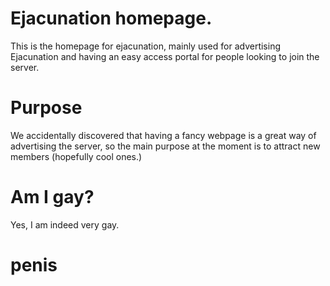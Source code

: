 # Ejacunation homepage.
This is the homepage for ejacunation, mainly used for advertising Ejacunation and having an easy access portal for people looking to join the server.
# Purpose
We accidentally discovered that having a fancy webpage is a great way of advertising the server, so the main purpose at the moment is to attract new members (hopefully cool ones.)
# Am I gay?
Yes, I am indeed very gay.

# penis
